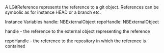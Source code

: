 A LGitReference represents the reference to a git object. References can be symbolic as for instance HEAD or a branch etc.

Instance Variables
	handle:			NBExternalObject
	repoHandle:	NBExternalObject

handle
	- the reference to the external object representing the reference

repoHandle
	- the reference to the repository in which the reference is contained
